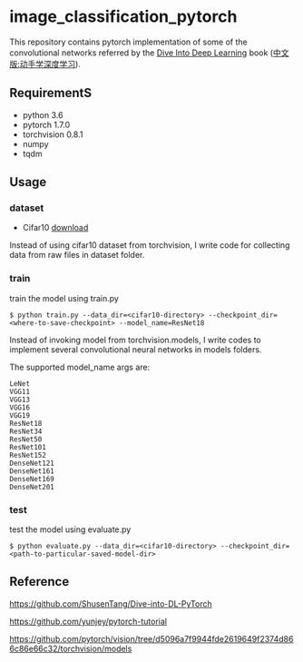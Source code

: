 # image_classification_pytorch

This repository contains pytorch implementation of some of the convolutional networks referred by the [Dive Into Deep Learning](https://d2l.ai/) book 
([中文版:动手学深度学习](http://zh.d2l.ai/)). 

## RequirementS
- python 3.6
- pytorch 1.7.0
- torchvision 0.8.1
- numpy
- tqdm

## Usage

### dataset

- Cifar10 [download](https://www.cs.toronto.edu/~kriz/cifar.html)

Instead of using cifar10 dataset from torchvision, I write code for collecting data from raw files in dataset folder.

### train

train the model using train.py

```
$ python train.py --data_dir=<cifar10-directory> --checkpoint_dir=<where-to-save-checkpoint> --model_name=ResNet18
```

Instead of invoking model from  torchvision.models, I write codes to implement several convolutional neural networks in models folders.

The supported model_name args are:
```
LeNet
VGG11
VGG13
VGG16
VGG19
ResNet18
ResNet34
ResNet50
ResNet101
ResNet152
DenseNet121
DenseNet161
DenseNet169
DenseNet201
```

### test

test the model using evaluate.py

```
$ python evaluate.py --data_dir=<cifar10-directory> --checkpoint_dir=<path-to-particular-saved-model-dir>
```

## Reference
https://github.com/ShusenTang/Dive-into-DL-PyTorch

https://github.com/yunjey/pytorch-tutorial

https://github.com/pytorch/vision/tree/d5096a7f9944fde2619649f2374d866c86e66c32/torchvision/models
